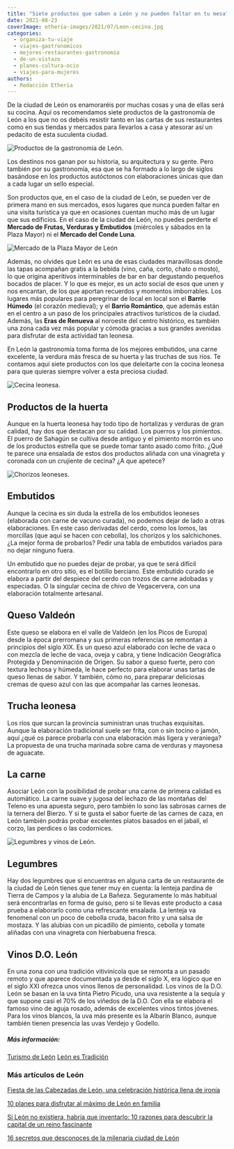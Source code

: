 ```yaml
---
title: "Siete productos que saben a León y no pueden faltar en tu mesa"
date: 2021-08-23
coverImage: etheria-images/2021/07/Leon-cecina.jpg
categories: 
  - organiza-tu-viaje
  - viajes-gastronomicos
  - mejores-restaurantes-gastronomia
  - de-un-vistazo
  - planes-cultura-ocio
  - viajes-para-mujeres
authors: 
  - Redacción Etheria
---
```


De la ciudad de León os enamoraréis por muchas cosas y una de ellas será su cocina. Aquí os recomendamos siete productos de la gastronomía de León a los que no os debéis resistir tanto en las cartas de sus restaurantes como en sus tiendas y mercados para llevarlos a casa y atesorar así un pedacito de esta suculenta ciudad.

![Productos de la gastronomía de León.](etheria-images/2021/07/Leon-productos.jpg "Productos de la gastronomía de León.")

Los destinos nos ganan por su historia, su arquitectura y su gente. Pero también por su 
gastronomía, esa que se ha formado a lo largo de siglos basándose en los productos 
autóctonos con elaboraciones únicas que dan a cada lugar un sello especial. 

Son productos que, en el caso de la ciudad de León, se pueden ver de primera mano en sus 
mercados, esos lugares que nunca pueden faltar en una visita turística ya que en 
ocasiones cuentan mucho más de un lugar que sus edificios. En el caso de la ciudad de 
León, no puedes perderte el **Mercado de Frutas, Verduras y Embutidos** (miércoles y 
sábados en la Plaza Mayor) ni el **Mercado del Conde Luna**. 

![Mercado de la Plaza Mayor de León](etheria-images/2021/07/Leon-Mercado-Plaza-Mayor.jpg "Mercado de la Plaza Mayor.")

Además, no olvides que León es una de esas ciudades maravillosas donde las tapas 
acompañan gratis a la bebida (vino, caña, corto, chato o mosto), lo que origina 
aperitivos interminables de bar en bar degustando pequeños bocados de placer. Y lo que 
es mejor, es un acto social de esos que unen y nos encantan, de los que aportan 
recuerdos y momentos imborrables. Los lugares más populares para peregrinar de local en 
local son el **Barrio Húmedo** (el corazón medieval); y el **Barrio Romántico**, que 
además están en el centro a un paso de los principales atractivos turísticos de la 
ciudad. Además, las **Eras de Renueva** al noroeste del centro histórico, es también una 
zona cada vez más popular y cómoda gracias a sus grandes avenidas para disfrutar de esta 
actividad tan leonesa. 

En León la gastronomía toma forma de los mejores embutidos, una carne excelente, la 
verdura más fresca de su huerta y las truchas de sus ríos. Te contamos aquí siete 
productos con los que deleitarte con la cocina leonesa para que quieras siempre volver a 
esta preciosa ciudad. 

![Cecina leonesa.](etheria-images/2021/07/Leon-cecina.jpg "Cecina leonesa.")

## Productos de la huerta

Aunque en la huerta leonesa hay todo tipo de hortalizas y verduras de gran calidad, hay 
dos que destacan por su calidad. Los puerros y los pimientos. El puerro de Sahagún se 
cultiva desde antiguo y el pimiento morrón es uno de los productos estrella que se puede 
tomar tanto asado como frito. ¿Qué te parece una ensalada de estos dos productos aliñada 
con una vinagreta y coronada con un crujiente de cecina? ¿A que apetece? 

![Chorizos leoneses.](etheria-images/2021/07/Leon-Chorizo-683x1024.jpg "Chorizos leoneses.")

## Embutidos

Aunque la cecina es sin duda la estrella de los embutidos leoneses (elaborada con carne 
de vacuno curada), no podemos dejar de lado a otras elaboraciones. En este caso 
derivadas del cerdo, como los lomos, las morcillas (que aquí se hacen con cebolla), los 
chorizos y los salchichones. ¿La mejor forma de probarlos? Pedir una tabla de embutidos 
variados para no dejar ninguno fuera. 

Un embutido que no puedes dejar de probar, ya que te será difícil encontrarlo en otro 
sitio, es el botillo berciano. Este embutido curado se elabora a partir del despiece del 
cerdo con trozos de carne adobadas y especiadas. O la singular cecina de chivo de 
Vegacervera, con una elaboración totalmente artesanal. 

## Queso Valdeón

Este queso se elabora en el valle de Valdeón (en los Picos de Europa) desde la época 
prerromana y sus primeras referencias se remontan a principios del siglo XIX. Es un 
queso azul elaborado con leche de vaca o con mezcla de leche de vaca, oveja y cabra, y 
tiene Indicación Geográfica Protegida y Denominación de Origen. Su sabor a queso fuerte, 
pero con textura lechosa y húmeda, le hace perfecto para elaborar unas tartas de queso 
llenas de sabor. Y también, cómo no, para preparar deliciosas cremas de queso azul con 
las que acompañar las carnes leonesas. 

## Trucha leonesa

Los ríos que surcan la provincia suministran unas truchas exquisitas. Aunque la 
elaboración tradicional suele ser frita, con o sin tocino o jamón, aquí ¿qué os parece 
probarla con una elaboración más ligera y veraniega? La propuesta de una trucha marinada 
sobre cama de verduras y mayonesa de aguacate. 

## La carne

Asociar León con la posibilidad de probar una carne de primera calidad es automático. La 
carne suave y jugosa del lechazo de las montañas del Teleno es una apuesta seguro, pero 
también lo sono las sabrosas carnes de la ternera del Bierzo. Y si te gusta el sabor 
fuerte de las carnes de caza, en León también podrás probar excelentes platos basados en 
el jabalí, el corzo, las perdices o las codornices. 

![Legumbres y vinos de León.](etheria-images/2021/07/leon-Legumbres-Vinos.jpg "Legumbres y vinos de León.")

## Legumbres

Hay dos legumbres que si encuentras en alguna carta de un restaurante de la ciudad de 
León tienes que tener muy en cuenta: la lenteja pardina de Tierra de Campos y la alubia 
de La Bañeza. Seguramente lo más habitual será encontrarlas en forma de guiso, pero si 
te llevas este producto a casa prueba a elaborarlo como una refrescante ensalada. La 
lenteja va fenomenal con un poco de cebolla cruda, bacon frito y una salsa de mostaza. Y 
las alubias con un picadillo de pimiento, cebolla y tomate aliñadas con una vinagreta 
con hierbabuena fresca. 

## Vinos D.O. León

En una zona con una tradición vitivinícola que se remonta a un pasado remoto y que 
aparece documentada ya desde el siglo X, era lógico que en el siglo XXI ofrezca unos 
vinos llenos de personalidad. Los vinos de la D.O. León se basan en la uva tinta Pietro 
Picudo, una uva resistente a la sequía y que supone casi el 70% de los viñedos de la 
D.O. Con ella se elabora el famoso vino de aguja rosado, además de excelentes vinos 
tintos jóvenes. Para los vinos blancos, la uva más presente es la Albarín Blanco, aunque 
también tienen presencia las uvas Verdejo y Godello. 

##### Más información:

[Turismo de León](https://leon.es/) [León es 
Tradición](https://www.leonestradicion.com/) 

### Más artículos de León

[Fiesta de las Cabezadas de León, una celebración histórica llena de 
ironía](https://etheriamagazine.com/2021/04/23/que-es-la-fiesta-de-las-cabezadas-de-leon/) 

[10 planes para disfrutar al máximo de León en 
familia](https://etheriamagazine.com/2021/07/05/10-planes-para-disfrutar-de-leon-en-familia/) 

[Si León no existiera, habría que inventarlo: 10 razones para descubrir la capital de un 
reino 
fascinante](https://etheriamagazine.com/2020/12/28/10-razones-para-descubrir-leon-una-capital-unica-y-diferente/) 

[16 secretos que desconoces de la milenaria ciudad de 
León](https://etheriamagazine.com/2020/12/16/16-lugares-secretos-y-leyendas-de-leon-capital/)
